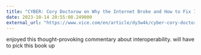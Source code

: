 ```yaml
---
title: "CYBER: Cory Doctorow on Why the Internet Broke and How to Fix It"
date: 2023-10-14 20:55:08.249000
external_url: "https://www.vice.com/en/article/dy3w4k/cyber-cory-doctorow-on-why-the-internet-broke-and-how-to-fix-it"
---
```


enjoyed this thought-provoking commentary about interoperability. will have to pick this book up